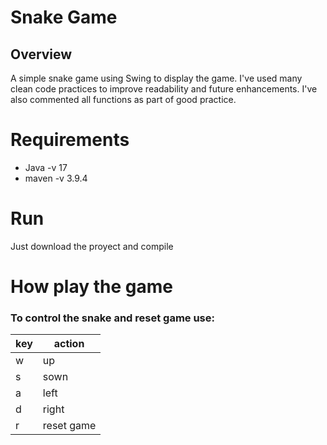 # Snake Game 

## Overview
A simple snake game using Swing to display the game. I've used many clean code practices to improve readability and future enhancements. I've also commented all functions as part of good practice.

# Requirements
  - Java   -v 17 
  - maven  -v 3.9.4
# Run
Just download the proyect  and compile 

# How play the game
###  To control the snake and reset game use:
|key| action |
|-----|-----|
| w | up |
| s | sown |
| a | left  |
| d | right |
| r | reset game | 
